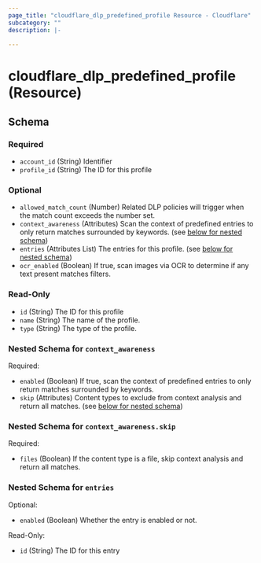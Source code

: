 ```yaml
---
page_title: "cloudflare_dlp_predefined_profile Resource - Cloudflare"
subcategory: ""
description: |-
  
---
```


# cloudflare_dlp_predefined_profile (Resource)




<!-- schema generated by tfplugindocs -->
## Schema

### Required

- `account_id` (String) Identifier
- `profile_id` (String) The ID for this profile

### Optional

- `allowed_match_count` (Number) Related DLP policies will trigger when the match count exceeds the number set.
- `context_awareness` (Attributes) Scan the context of predefined entries to only return matches surrounded by keywords. (see [below for nested schema](#nestedatt--context_awareness))
- `entries` (Attributes List) The entries for this profile. (see [below for nested schema](#nestedatt--entries))
- `ocr_enabled` (Boolean) If true, scan images via OCR to determine if any text present matches filters.

### Read-Only

- `id` (String) The ID for this profile
- `name` (String) The name of the profile.
- `type` (String) The type of the profile.

<a id="nestedatt--context_awareness"></a>
### Nested Schema for `context_awareness`

Required:

- `enabled` (Boolean) If true, scan the context of predefined entries to only return matches surrounded by keywords.
- `skip` (Attributes) Content types to exclude from context analysis and return all matches. (see [below for nested schema](#nestedatt--context_awareness--skip))

<a id="nestedatt--context_awareness--skip"></a>
### Nested Schema for `context_awareness.skip`

Required:

- `files` (Boolean) If the content type is a file, skip context analysis and return all matches.



<a id="nestedatt--entries"></a>
### Nested Schema for `entries`

Optional:

- `enabled` (Boolean) Whether the entry is enabled or not.

Read-Only:

- `id` (String) The ID for this entry


